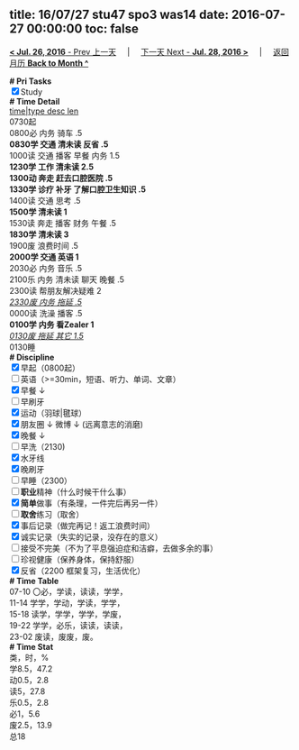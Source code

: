 title: 16/07/27 stu47 spo3 was14
date: 2016-07-27 00:00:00
toc: false
---
[**< Jul. 26, 2016** - Prev 上一天](/lifelogs/2016/07/d26.html) &nbsp; &nbsp; | &nbsp; &nbsp; [下一天 Next - **Jul. 28, 2016 >**](/lifelogs/2016/07/d28.html) &nbsp; &nbsp; |  &nbsp; &nbsp; [返回月历 **Back to Month ^**](/lifelogs/2016/07/index.html)
<br/><div><b># Pri Tasks</b></div><div><input checked="true" type="checkbox"/>Study</div><div><b># Time Detail</b></div><div><u>time|type desc len</u></div><div>0730起</div><div>0800必 内务 骑车 .5</div><div><b>0830学 交通 清未读 反省 .5</b></div><div>1000读 交通 播客 早餐 内务 1.5</div><div><b>1230学 工作 清未读 2.5</b></div><div><b>1300动 奔走 赶去口腔医院 .5</b></div><div><b>1330学 诊疗 补牙 了解口腔卫生知识 .5</b></div><div>1400读 交通 思考 .5</div><div><b>1500学 清未读 1</b></div><div>1530读 奔走 播客 财务 午餐 .5</div><div><b>1830学 清未读 3</b></div><div>1900废 浪费时间 .5</div><div><b>2000学 交通 英语 1</b></div><div>2030必 内务 音乐 .5</div><div>2100乐 内务 清未读 聊天 晚餐 .5</div><div>2300读 帮朋友解决疑难 2</div><div><u><i>2330废 内务 拖延 .5</i></u></div><div>0000读 洗澡 播客 .5</div><div><b>010</b><b>0学 内务 看Zealer 1</b></div><div><u><i>0130废 拖延 其它 1.5</i></u></div><div>0130睡</div><div><b># Discipline</b></div><div><input checked="true" type="checkbox"/>早起（0800起）</div><div><input type="checkbox"/>英语（&gt;=30min，短语、听力、单词、文章）</div><div><input checked="true" type="checkbox"/>早餐 ↓</div><div><input type="checkbox"/>早刷牙</div><div><input checked="true" type="checkbox"/>运动（羽球|毽球）</div><div><input checked="true" type="checkbox"/>朋友圈 ↓ 微博 ↓ (远离意志的消磨)</div><div><input checked="true" type="checkbox"/>晚餐 ↓</div><div><input type="checkbox"/>早洗（2130)</div><div><input checked="true" type="checkbox"/>水牙线</div><div><input checked="true" type="checkbox"/>晚刷牙</div><div><input type="checkbox"/>早睡（2300）</div><div><input type="checkbox"/><b>职业</b>精神（什么时候干什么事）</div><div><input checked="true" type="checkbox"/><b>简单</b>做事（有条理，一件完后再另一件）</div><div><input type="checkbox"/><b>取舍</b>练习（取舍）</div><div><input checked="true" type="checkbox"/>事后记录（做完再记！返工浪费时间）</div><div><input checked="true" type="checkbox"/>诚实记录（失实的记录，没存在的意义）</div><div><input type="checkbox"/>接受不完美（不为了平息强迫症和洁癖，去做多余的事）</div><div><input type="checkbox"/>珍视健康（保养身体，保持舒服）</div><div><input checked="true" type="checkbox"/>反省（2200 框架复习，生活优化）</div><div><b># Time Table</b></div><div>07-10 〇必，学读，读读，学学，</div><div>11-14 学学，学动，学读，学学，</div><div>15-18 读学，学学，学学，学废，</div><div>19-22 学学，必乐，读读，读读，</div><div>23-02 废读，废废，废。</div><div><b># Time Stat</b></div><div>类，时，%</div><div>学8.5，47.2</div><div>动0.5，2.8</div><div>读5，27.8</div><div>乐0.5，2.8</div><div>必1，5.6</div><div>废2.5，13.9</div><div>总18</div>